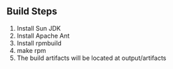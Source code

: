 
## Build Steps
1. Install Sun JDK
2. Install Apache Ant
3. Install rpmbuild
4. make rpm
5. The build artifacts will be located at output/artifacts

